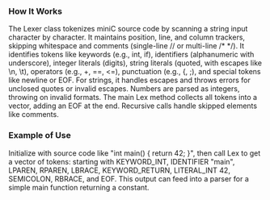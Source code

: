 ### How It Works
The Lexer class tokenizes miniC source code by scanning a string input character by character. It maintains position, line, and column trackers, skipping whitespace and comments (single-line // or multi-line /* */). It identifies tokens like keywords (e.g., int, if), identifiers (alphanumeric with underscore), integer literals (digits), string literals (quoted, with escapes like \n, \t), operators (e.g., +, ==, <=), punctuation (e.g., {, ;), and special tokens like newline or EOF. For strings, it handles escapes and throws errors for unclosed quotes or invalid escapes. Numbers are parsed as integers, throwing on invalid formats. The main Lex method collects all tokens into a vector, adding an EOF at the end. Recursive calls handle skipped elements like comments.

### Example of Use
Initialize with source code like "int main() { return 42; }", then call Lex to get a vector of tokens: starting with KEYWORD_INT, IDENTIFIER "main", LPAREN, RPAREN, LBRACE, KEYWORD_RETURN, LITERAL_INT 42, SEMICOLON, RBRACE, and EOF. This output can feed into a parser for a simple main function returning a constant.
